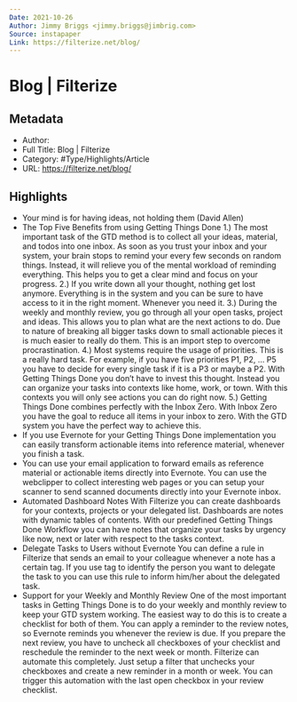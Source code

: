 ```yaml
---
Date: 2021-10-26
Author: Jimmy Briggs <jimmy.briggs@jimbrig.com>
Source: instapaper
Link: https://filterize.net/blog/
---
```

# Blog | Filterize

## Metadata
- Author: 
- Full Title: Blog | Filterize
- Category: #Type/Highlights/Article
- URL: https://filterize.net/blog/

## Highlights
- Your mind is for having ideas, not holding them (David Allen)
- The Top Five Benefits from using Getting Things Done
  1.) The most important task of the GTD method is to collect all your ideas, material, and todos into one inbox. As soon as you trust your inbox and your system, your brain stops to remind your every few seconds on random things. Instead, it will relieve you of the mental workload of reminding everything. This helps you to get a clear mind and focus on your progress.
  2.) If you write down all your thought, nothing get lost anymore. Everything is in the system and you can be sure to have access to it in the right moment. Whenever you need it.
  3.) During the weekly and monthly review, you go through all your open tasks, project and ideas. This allows you to plan what are the next actions to do. Due to nature of breaking all bigger tasks down to small actionable pieces it is much easier to really do them. This is an import step to overcome procrastination.
  4.) Most systems require the usage of priorities. This is a really hard task. For example, if you have five priorities P1, P2, … P5 you have to decide for every single task if it is a P3 or maybe a P2. With Getting Things Done you don’t have to invest this thought. Instead you can organize your tasks into contexts like home, work, or town. With this contexts you will only see actions you can do right now.
  5.) Getting Things Done combines perfectly with the Inbox Zero. With Inbox Zero you have the goal to reduce all items in your inbox to zero. With the GTD system you have the perfect way to achieve this.
- If you use Evernote for your Getting Things Done implementation you can easily transform actionable items into reference material, whenever you finish a task.
- You can use your email application to forward emails as reference material or actionable items directly into Evernote. You can use the webclipper to collect interesting web pages or you can setup your scanner to send scanned documents directly into your Evernote inbox.
- Automated Dashboard Notes
  With Filterize you can create dashboards for your contexts, projects or your delegated list. Dashboards are notes with dynamic tables of contents. With our predefined Getting Things Done Workflow you can have notes that organize your tasks by urgency like now, next or later with respect to the tasks context.
- Delegate Tasks to Users without Evernote
  You can define a rule in Filterize that sends an email to your colleague whenever a note has a certain tag. If you use tag to identify the person you want to delegate the task to you can use this rule to inform him/her about the delegated task.
- Support for your Weekly and Monthly Review
  One of the most important tasks in Getting Things Done is to do your weekly and monthly review to keep your GTD system working. The easiest way to do this is to create a checklist for both of them. You can apply a reminder to the review notes, so Evernote reminds you whenever the review is due.
  If you prepare the next review, you have to uncheck all checkboxes of your checklist and reschedule the reminder to the next week or month. Filterize can automate this completely. Just setup a filter that unchecks your checkboxes and create a new reminder in a month or week. You can trigger this automation with the last open checkbox in your review checklist.
